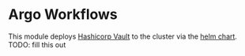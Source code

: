 # Argo Workflows 

This module deploys [Hashicorp Vault](https://www.vaultproject.io/) to the cluster via the [helm chart](https://github.com/hashicorp/vault-helm).
TODO: fill this out